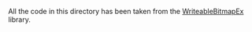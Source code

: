All the code in this directory has been taken from the [WriteableBitmapEx](https://github.com/reneschulte/WriteableBitmapEx) library.